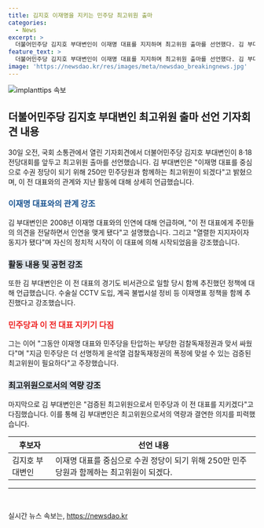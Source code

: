 ```yaml
---
title: 김지호 이재명을 지키는 민주당 최고위원 출마
categories:
  - News
excerpt: >
  더불어민주당 김지호 부대변인이 이재명 대표를 지지하며 최고위원 출마를 선언했다. 김 부대변인은 오전 국회에서 열린 기자회견에서 이 전 대표와의 인연과 지난 정책 추진 경험을 언급하며 이 대표를 통해 자신의 정치적 시작이라고 강조했다. 그리고 검찰독재정권에 맞서 싸워온 민주당을 더욱 강화시키기 위해 최고위원으로의 출마를 선언했다.
feature_text: >
  더불어민주당 김지호 부대변인이 이재명 대표를 지지하며 최고위원 출마를 선언했다. 김 부대변인은 오전 국회에서 열린 기자회견에서 이 전 대표와의 인연과 지난 정책 추진 경험을 언급하며 이 대표를 통해 자신의 정치적 시작이라고 강조했다. 그리고 검찰독재정권에 맞서 싸워온 민주당을 더욱 강화시키기 위해 최고위원으로의 출마를 선언했다.
image: 'https://newsdao.kr/res/images/meta/newsdao_breakingnews.jpg'
---
```


<p><img src="https://newsdao.kr/res/images/meta/newsdao_breakingnews.jpg" alt="implanttips 속보" /></p>

<h2 data-ke-size="size26">더불어민주당 김지호 부대변인 최고위원 출마 선언 기자회견 내용</h2>

<p data-ke-size="size16">30일 오전, 국회 소통관에서 열린 기자회견에서 더불어민주당 김지호 부대변인이 8·18 전당대회를 앞두고 최고위원 출마를 선언했습니다. 김 부대변인은 "이재명 대표를 중심으로 수권 정당이 되기 위해 250만 민주당원과 함께하는 최고위원이 되겠다"고 밝혔으며, 이 전 대표와의 관계와 지난 활동에 대해 상세히 언급했습니다.</p>

<h3><b><span style="color: #1a5490;">이재명 대표와의 관계 강조</span></b></h3>

<p data-ke-size="size16">김 부대변인은 2008년 이재명 대표와의 인연에 대해 언급하며, "이 전 대표에게 주민들의 의견을 전달하면서 인연을 맺게 됐다"고 설명했습니다. 그리고 "열렬한 지지자이자 동지가 됐다"며 자신의 정치적 시작이 이 대표에 의해 시작되었음을 강조했습니다.</p>

<h3><b><span style="background-color: #21538527;">활동 내용 및 공헌 강조</span></b></h3>

<p data-ke-size="size16">또한 김 부대변인은 이 전 대표의 경기도 비서관으로 일할 당시 함께 추진했던 정책에 대해 언급했습니다. 수술실 CCTV 도입, 계곡 불법시설 정비 등 이재명표 정책을 함께 추진했다고 강조했습니다.</p>

<h3><b><span style="color: #ee2323;">민주당과 이 전 대표 지키기 다짐</span></b></h3>

<p data-ke-size="size16">그는 이어 "그동안 이재명 대표와 민주당을 탄압하는 부당한 검찰독재정권과 맞서 싸웠다"며 "지금 민주당은 더 선명하게 윤석열 검찰독재정권의 폭정에 맞설 수 있는 검증된 최고위원이 필요하다"고 주장했습니다.</p>

<h3><b><span style="background-color: #21538527;">최고위원으로서의 역량 강조</span></b></h3>

<p data-ke-size="size16">마지막으로 김 부대변인은 "검증된 최고위원으로서 민주당과 이 전 대표를 지키겠다"고 다짐했습니다. 이를 통해 김 부대변인은 최고위원으로서의 역량과 결연한 의지를 피력했습니다.</p>

<table>
    <thead>
        <tr>
            <th>후보자</th>
            <th>선언 내용</th>
        </tr>
    </thead>
    <tbody>
        <tr>
            <td>김지호 부대변인</td>
            <td>이재명 대표를 중심으로 수권 정당이 되기 위해 250만 민주당원과 함께하는 최고위원이 되겠다.</td>
        </tr>
    </tbody>
</table>

<hr>

<p data-ke-size="size16">&nbsp;</p>
실시간 뉴스 속보는, <a href="https://newsdao.kr" rel="dofollow">https://newsdao.kr</a>


